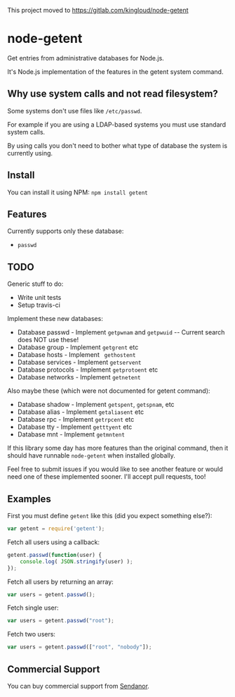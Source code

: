 This project moved to https://gitlab.com/kingloud/node-getent

node-getent
===========

Get entries from administrative databases for Node.js.

It's Node.js implementation of the features in the getent system command. 

Why use system calls and not read filesystem?
---------------------------------------------

Some systems don't use files like `/etc/passwd`. 

For example if you are using a LDAP-based systems you must use standard system calls.

By using calls you don't need to bother what type of database the system is currently using.

Install
-------

You can install it using NPM: `npm install getent`

Features
--------

Currently supports only these database:

* `passwd`

TODO
----

Generic stuff to do:

* Write unit tests
* Setup travis-ci

Implement these new databases:

* Database passwd - Implement `getpwnam` and `getpwuid` -- Current search does NOT use these!
* Database group - Implement `getgrent` etc
* Database hosts - Implement ` gethostent`
* Database services - Implement `getservent`
* Database protocols - Implement `getprotoent` etc
* Database networks - Implement `getnetent`

Also maybe these (which were not documented for getent command):

* Database shadow - Implement `getspent`, `getspnam`, etc
* Database alias - Implement `getaliasent` etc
* Database rpc - Implement `getrpcent` etc
* Database tty - Implement `getttyent` etc
* Database mnt - Implement `getmntent`

If this library some day has more features than the original command, then it should have runnable `node-getent` when installed globally.

Feel free to submit issues if you would like to see another feature or would need one of these implemented sooner. I'll accept pull requests, too!

Examples
--------

First you must define `getent` like this (did you expect something else?):

```javascript
var getent = require('getent');
```

Fetch all users using a callback:

```javascript
getent.passwd(function(user) {
	console.log( JSON.stringify(user) );
});
```

Fetch all users by returning an array:

```javascript
var users = getent.passwd();
```

Fetch single user:

```javascript
var users = getent.passwd("root");
```

Fetch two users:

```javascript
var users = getent.passwd(["root", "nobody"]);
```

Commercial Support
------------------

You can buy commercial support from [Sendanor](http://sendanor.com/software).
